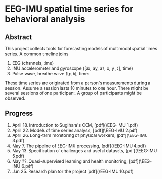 # EEG-IMU spatial time series for behavioral analysis 
## Abstract 
This project collects tools for forecasting models of multimodal spatial times series. A common timeline joins 
1. EEG (channels, time)
2. IMU accelerometer and gyroscope ([ax, ay, az, x, y ,z], time)
3. Pulse wave, breathe wave ([p,b], time)
   
These time series are originated from a person's measurements during a session. Assume a session lasts 10 minutes to one hour. There might be several sessions of one participant. A group of participants might be observed.
## Progress
1. April 18. Introduction to Sugihara's CCM, [pdf](\EEG-IMU 1.pdf)
2. April 22. Models of time series analysis, [pdf](\EEG-IMU 2.pdf)
3. April 26. Long-term monitoring of physical workers, [pdf](\EEG-IMU 3.pdf)
4. May 7. The pipeline of EEG-IMU processing, [pdf](\EEG-IMU 4.pdf)
5. May 13. Specification of challenges and useful datasets, [pdf](\EEG-IMU 5.pdf)
6. May ??. Quasi-supervised learning and health monitoring, [pdf](\EEG-IMU 6.pdf)
7. Jun 25. Research plan for the project [pdf](\EEG-IMU 10.pdf)
   

